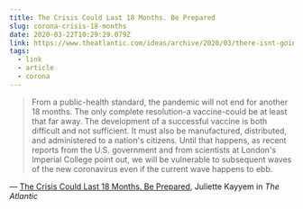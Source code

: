 ```yaml
---
title: The Crisis Could Last 18 Months. Be Prepared
slug: corona-crisis-18-months
date: 2020-03-22T10:29:29.079Z
link: https://www.theatlantic.com/ideas/archive/2020/03/there-isnt-going-be-all-clear-signal/608512/
tags:
  - link
  - article
  - corona
---
```


> From a public-health standard, the pandemic will not end for another 18 months. The only complete resolution-a vaccine-could be at least that far away. The development of a successful vaccine is both difficult and not sufficient. It must also be manufactured, distributed, and administered to a nation's citizens. Until that happens, as recent reports from the U.S. government and from scientists at London's Imperial College point out, we will be vulnerable to subsequent waves of the new coronavirus even if the current wave happens to ebb.

&mdash; [The Crisis Could Last 18 Months. Be Prepared](https://www.theatlantic.com/ideas/archive/2020/03/there-isnt-going-be-all-clear-signal/608512/), Juliette Kayyem in _The Atlantic_
